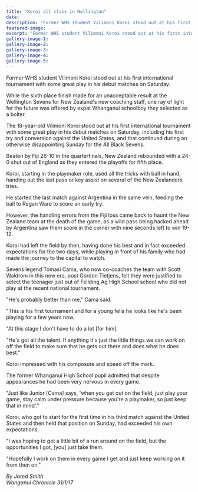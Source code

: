 ```yaml
---
title: "Koroi all class in Wellington"
date: 
description: "Former WHS student Vilimoni Koroi stood out at his first international tournament with some great play in his debut matches on Saturday, Wanganui Chronicle article on 31/1/17..."
featured-image: 
excerpt: "Former WHS student Vilimoni Koroi stood out at his first international tournament with some great play in his debut matches on Saturday."
gallery-image-1: 
gallery-image-2: 
gallery-image-3: 
gallery-image-4: 
gallery-image-5: 
---
```


<p>Former WHS student Vilimoni Koroi stood out at his first international tournament with some great play in his debut matches on Saturday.</p>
<p>While the sixth place finish made for an unacceptable result at the Wellington Sevens for New Zealand's new coaching staff, one ray of light for the future was offered by expat Whanganui schoolboy they selected as a bolter.</p>
<p>The 18-year-old Vilimoni Koroi stood out at his first international tournament with some great play in his debut matches on Saturday, including his first try and conversion against the United States, and that continued during an otherwise disappointing Sunday for the All Black Sevens.</p>
<p>Beaten by Fiji 26-10 in the quarterfinals, New Zealand rebounded with a 24-0 shut out of England as they entered the playoffs for fifth place.</p>
<p>Koroi, starting in the playmaker role, used all the tricks with ball in hand, handing out the last pass or key assist on several of the New Zealanders tries.</p>
<p>He started the last match against Argentina in the same vein, feeding the ball to Regan Ware to score an early try.</p>
<p>However, the handling errors from the Fiji loss came back to haunt the New Zealand team at the death of the game, as a wild pass being hacked ahead by Argentina saw them score in the corner with nine seconds left to win 19-12.</p>
<p>Koroi had left the field by then, having done his best and in fact exceeded expectations for the two days, while playing in front of his family who had made the journey to the capital to watch.</p>
<p>Sevens legend Tomasi Cama, who now co-coaches the team with Scott Waldrom in this new era, post Gordon Tietjens, felt they were justified to select the teenager just out of Feilding Ag High School school who did not play at the recent national tournament.</p>
<p>"He's probably better than me," Cama said.&nbsp;</p>
<p>"This is his first tournament and for a young fella he looks like he's been playing for a few years now.</p>
<p>"At this stage I don't have to do a lot [for him].</p>
<p>"He's got all the talent. If anything it's just the little things we can work on off the field to make sure that he gets out there and does what he does best."</p>
<p>Koroi impressed with his composure and speed off the mark.</p>
<p>The former Whanganui High School pupil admitted that despite appearances he had been very nervous in every game.</p>
<p>"Just like Junior [Cama] says, 'when you get out on the field, just play your game, stay calm under pressure because you're a playmaker, so just keep that in mind'."</p>
<p>Koroi, who got to start for the first time in his third match against the United States and then held that position on Sunday, had exceeded his own expectations.</p>
<p>"I was hoping to get a little bit of a run around on the field, but the opportunities I got, [you] just take them.</p>
<p>"Hopefully I work on them in every game I get and just keep working on it from then on."</p>
<div class="detailsLarge articleEmailLink">
<p class="writtenBy"><em>By Jared Smith</em><br /><em>Wanganui Chronicle 31/1/17</em></p>
</div>


